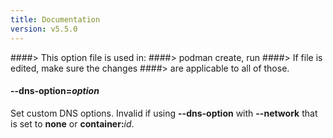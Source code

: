 ```yaml
---
title: Documentation
version: v5.5.0
---
```


####> This option file is used in:
####>   podman create, run
####> If file is edited, make sure the changes
####> are applicable to all of those.
#### **--dns-option**=*option*

Set custom DNS options. Invalid if using **--dns-option** with **--network** that is set to **none** or **container:**_id_.
